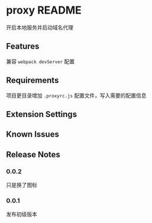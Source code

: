 # proxy README

开启本地服务并启动域名代理

## Features

兼容 `webpack devServer` 配置

## Requirements

项目更目录增加 `.proxyrc.js` 配置文件，写入需要的配置信息

## Extension Settings

## Known Issues

## Release Notes

### 0.0.2

只是换了图标

### 0.0.1

发布初级版本
